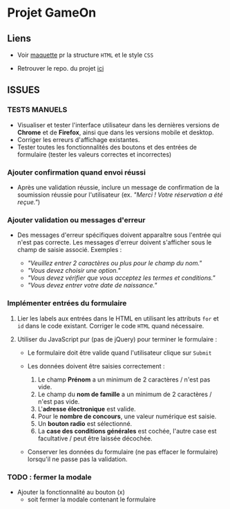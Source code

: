 # Projet GameOn

## Liens

* Voir [maquette](https://www.figma.com/design/B7NKBDvSI18uoMLJgpnh48/UI-Design-GameOn-FR?node-id=106-630&node-type=FRAME&t=68EA9yvWlaYxdd3R-0) pr la structure ``HTML`` et le style ``CSS``

* Retrouver le repo. du projet [ici](https://github.com/gouttebroze/GameOn-website-FR)

## ISSUES

### TESTS MANUELS

* Visualiser et tester l'interface utilisateur dans les dernières versions de **Chrome** et de **Firefox**, ainsi que dans les versions mobile et desktop.
* Corriger les erreurs d'affichage existantes.
* Tester toutes les fonctionnalités des boutons et des entrées de formulaire (tester les valeurs correctes et incorrectes)

### Ajouter confirmation quand envoi réussi

* Après une validation réussie, inclure un message de confirmation de la soumission réussie pour l'utilisateur (ex. *"Merci ! Votre réservation a été reçue."*)

### Ajouter validation ou messages d'erreur

* Des messages d'erreur spécifiques doivent apparaître sous l'entrée qui n'est pas correcte. Les messages d'erreur doivent s'afficher sous le champ de saisie associé. Exemples :

  * *"Veuillez entrer 2 caractères ou plus pour le champ du nom."*
  * *"Vous devez choisir une option."*
  * *"Vous devez vérifier que vous acceptez les termes et conditions."*
  * *"Vous devez entrer votre date de naissance."*

### Implémenter entrées du formulaire

1. Lier les labels aux entrées dans le HTML en utilisant les attributs ``for`` et ``id`` dans le code existant. Corriger le code ``HTML`` quand nécessaire.

2. Utiliser du JavaScript pur (pas de jQuery) pour terminer le formulaire :

    * Le formulaire doit être valide quand l'utilisateur clique sur ``Submit``

    * Les données doivent être saisies correctement :
        1. Le champ **Prénom** a un minimum de 2 caractères / n'est pas vide.
        2. Le champ du **nom de famille** a un minimum de 2 caractères / n'est pas vide.
        3. L'**adresse électronique** est valide.
        4. Pour le **nombre de concours**, une valeur numérique est saisie.
        5. Un **bouton radio** est sélectionné.
        6. La **case des conditions générales** est cochée, l'autre case est facultative / peut être laissée décochée.

    * Conserver les données du formulaire (ne pas effacer le formulaire) lorsqu'il ne passe pas la validation.

### TODO : fermer la modale

* Ajouter la fonctionnalité au bouton (x)
  * soit fermer la modale contenant le formulaire
